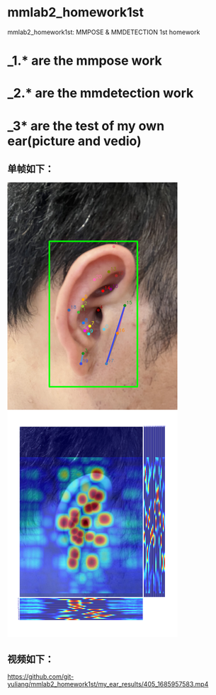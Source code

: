 # mmlab2_homework1st
mmlab2_homework1st: MMPOSE &amp; MMDETECTION
1st homework

# _1.* are the mmpose work
# _2.* are the mmdetection work
# _3* are the test of my own ear(picture and vedio)

## 单帧如下：
![image](https://github.com/git-yuliang/mmlab2_homework1st/blob/main/my_ear_results/4061685957584.jpg)

## 视频如下：
https://github.com/git-yuliang/mmlab2_homework1st/my_ear_results/405_1685957583.mp4
